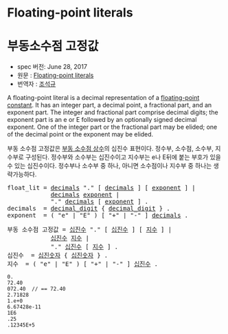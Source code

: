 # Floating-point literals

# 부동소수점 고정값

 * spec 버전: June 28, 2017
 * 원문 : [Floating-point literals](https://golang.org/ref/spec#Floating-point_literals)
 * 번역자 : [조석규](@ezaurum)

A floating-point literal is a decimal representation of a [floating-point constant](/Constants/). It has an integer part, a decimal point, a fractional part, and an exponent part. The integer and fractional part comprise decimal digits; the exponent part is an e or E followed by an optionally signed decimal exponent. One of the integer part or the fractional part may be elided; one of the decimal point or the exponent may be elided.

부동 소수점 고정값은 [부동 소수점 상수](/Constants/)의 십진수 표현이다. 정수부, 소수점, 소수부, 지수부로 구성된다. 정수부와 소수부는 십진수이고 지수부는 e나 E뒤에 붙는 부호가 있을 수 있는 십진수이다. 정수부나 소수부 중 하나, 아니면 소수점이나 지수부 중 하나는 생략가능하다.

<pre>
<a id="float_lit">float_lit</a> = <a href="#decimals">decimals</a> "." [ <a href="#decimals">decimals</a> ] [ <a href="#exponent">exponent</a> ] |
            <a href="#decimals">decimals</a> <a href="#exponent">exponent</a> |
            "." <a href="#decimals">decimals</a> [ <a href="#exponent">exponent</a> ] .
<a id="decimals">decimals</a>  = <a href="/Source%20code%20representation/letters_and_digits.html#decimal_digit">decimal_digit</a> { <a href="/Source%20code%20representation/letters_and_digits.html#decimal_digit">decimal_digit</a> } .
<a id="exponent">exponent</a>  = ( "e" | "E" ) [ "+" | "-" ] <a href="#decimals">decimals</a> .
</pre>

<pre>
<a id="float_lit">부동 소수점 고정값</a> = <a href="#decimals">십진수</a> "." [ <a href="#decimals">십진수</a> ] [ <a href="#exponent">지수</a> ] |
            <a href="#decimals">십진수</a> <a href="#exponent">지수</a> |
            "." <a href="#decimals">십진수</a> [ <a href="#exponent">지수</a> ] .
<a id="decimals">십진수</a>  = <a href="/Source%20code%20representation/letters_and_digits.html#decimal_digit">십진숫자</a> { <a href="/Source%20code%20representation/letters_and_digits.html#decimal_digit">십진숫자</a> } .
<a id="exponent">지수</a>  = ( "e" | "E" ) [ "+" | "-" ] <a href="#decimals">십진수</a> .
</pre>

```
0.
72.40
072.40  // == 72.40
2.71828
1.e+0
6.67428e-11
1E6
.25
.12345E+5
```
